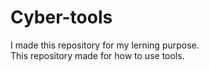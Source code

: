 # Cyber-tools

I made this repository for my lerning purpose. <br>
This repository made for how to use tools.
